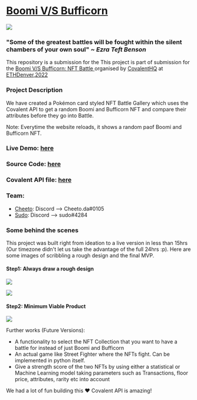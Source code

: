 # [Boomi V/S Bufficorn](https://github.com/Sudutt/boomi-vs-bufficorn)

![](https://i.imgur.com/d7f95UI.jpg)


### "Some of the greatest battles will be fought within the silent chambers of your own soul" ~ _Ezra Teft Benson_

This repository is a submission for the 
This project is part of submission for the [Boomi V/S Bufficorn: NFT Battle ](https://covalenthq.notion.site/Boomi-vs-Bufficorn-NFT-Battle-Workshop-w-Covalent-ETHDenver-2687bc5431d3420a9ccac9ac75256db6) organised by [CovalentHQ](https://www.covalenthq.com/) at [ETHDenver,2022](https://twitter.com/EthereumDenver)

### Project Description
We have created a Pokémon card styled NFT Battle Gallery which uses the Covalent API to get a random Boomi and Bufficorn NFT and compare their attributes before they go into Battle.

Note: Everytime the website reloads, it shows a random paof Boomi and Bufficorn NFT.

### Live Demo: [here](http://boomi-vs-bufficorn-battle.herokuapp.com/)
### Source Code: [here](https://github.com/Sudutt/boomi-vs-bufficorn)
### Covalent API file: [here](https://github.com/Sudutt/boomi-vs-bufficorn/blob/main/app/covalent_api.py)

### Team:
- [Cheeto](https://github.com/Calm-Rock): Discord --> Cheeto.da#0105
- [Sudo](https://github.com/Sudutt): Discord --> sudo#4284

### Some behind the scenes

This project was built right from ideation to a live version in less than 15hrs (Our timezone didn't let us take the advantage of the full 24hrs :p). Here are some images of scribbling a rough design and the final MVP.

#### Step1: Always draw a rough design 


![](https://i.imgur.com/yCdKbbB.jpg)


![](https://i.imgur.com/yYv3G5k.jpg)


#### Step2: Minimum Viable Product

![](https://i.imgur.com/VWy6EpS.png)

Further works (Future Versions):
- A functionality to select the NFT Collection that you want to have a battle for instead of just Boomi and Bufficorn
- An actual game like Street Fighter where the NFTs fight. Can be implemented in python itself.
- Give a strength score of the two NFTs by using either a statistical or Machine Learning model taking parameters such as Transactions, floor price, attributes, rarity etc into account


We had a lot of fun building this ❤️
Covalent API is amazing!


